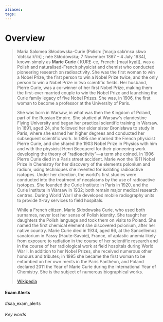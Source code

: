 ```yaml
---
aliases: 
tags:
---
```

# Overview

> Maria Salomea Skłodowska-Curie (Polish: [ˈmarja salɔˈmɛa skwɔˈdɔfska kʲiˈri] ; née Skłodowska; 7 November 1867 – 4 July 1934), known simply as **Marie Curie** ( KURE-ee, French: [maʁi kyʁi]), was a Polish and naturalised-French physicist and chemist who conducted pioneering research on radioactivity. She was the first woman to win a Nobel Prize, the first person to win a Nobel Prize twice, and the only person to win a Nobel Prize in two scientific fields. Her husband, Pierre Curie, was a co-winner of her first Nobel Prize, making them the first-ever married couple to win the Nobel Prize and launching the Curie family legacy of five Nobel Prizes. She was, in 1906, the first woman to become a professor at the University of Paris.
>
> She was born in Warsaw, in what was then the Kingdom of Poland, part of the Russian Empire. She studied at Warsaw's clandestine Flying University and began her practical scientific training in Warsaw. In 1891, aged 24, she followed her elder sister Bronisława to study in Paris, where she earned her higher degrees and conducted her subsequent scientific work. In 1895 she married the French physicist Pierre Curie, and she shared the 1903 Nobel Prize in Physics with him and with the physicist Henri Becquerel for their pioneering work developing the theory of "radioactivity"—a term she coined. In 1906 Pierre Curie died in a Paris street accident. Marie won the 1911 Nobel Prize in Chemistry for her discovery of the elements polonium and radium, using techniques she invented for isolating radioactive isotopes. Under her direction, the world's first studies were conducted into the treatment of neoplasms by the use of radioactive isotopes. She founded the Curie Institute in Paris in 1920, and the Curie Institute in Warsaw in 1932; both remain major medical research centres. During World War I she developed mobile radiography units to provide X-ray services to field hospitals.
>
> While a French citizen, Marie Skłodowska Curie, who used both surnames, never lost her sense of Polish identity. She taught her daughters the Polish language and took them on visits to Poland. She named the first chemical element she discovered polonium, after her native country. Marie Curie died in 1934, aged 66, at the Sancellemoz sanatorium in Passy (Haute-Savoie), France, of aplastic anemia likely from exposure to radiation in the course of her scientific research and in the course of her radiological work at field hospitals during World War I. In addition to her Nobel Prizes, she received numerous other honours and tributes; in 1995 she became the first woman to be entombed on her own merits in the Paris Panthéon, and Poland declared 2011 the Year of Marie Curie during the International Year of Chemistry. She is the subject of numerous biographical works.
>
> [Wikipedia](https://en.wikipedia.org/wiki/Marie%20Curie)


#### Exam Alerts
#saa_exam_alerts


###### Key words

